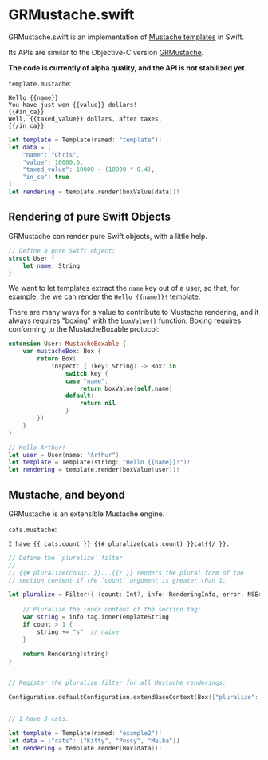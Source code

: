 GRMustache.swift
================

GRMustache.swift is an implementation of [Mustache templates](http://mustache.github.io) in Swift.

Its APIs are similar to the Objective-C version [GRMustache](https://github.com/groue/GRMustache).

**The code is currently of alpha quality, and the API is not stabilized yet.**

`template.mustache`:

    Hello {{name}}
    You have just won {{value}} dollars!
    {{#in_ca}}
    Well, {{taxed_value}} dollars, after taxes.
    {{/in_ca}}

```swift
let template = Template(named: "template")!
let data = [
    "name": "Chris",
    "value": 10000.0,
    "taxed_value": 10000 - (10000 * 0.4),
    "in_ca": true
]
let rendering = template.render(boxValue(data))!
```


Rendering of pure Swift Objects
-------------------------------

GRMustache can render pure Swift objects, with a little help.

```swift
// Define a pure Swift object:
struct User {
    let name: String
}
```

We want to let templates extract the `name` key out of a user, so that, for example, the we can render the `Hello {{name}}!` template.

There are many ways for a value to contribute to Mustache rendering, and it always requires "boxing" with the `boxValue()` function. Boxing requires conforming to the MustacheBoxable protocol:

```swift
extension User: MustacheBoxable {
    var mustacheBox: Box {
        return Box(
            inspect: { (key: String) -> Box? in
                switch key {
                case "name":
                    return boxValue(self.name)
                default:
                    return nil
                }
        })
    }
}

// Hello Arthur!
let user = User(name: "Arthur")
let template = Template(string: "Hello {{name}}!")!
let rendering = template.render(boxValue(user))!
```


Mustache, and beyond
--------------------

GRMustache is an extensible Mustache engine.

`cats.mustache`:

    I have {{ cats.count }} {{# pluralize(cats.count) }}cat{{/ }}.

```swift
// Define the `pluralize` filter.
//
// {{# pluralize(count) }}...{{/ }} renders the plural form of the
// section content if the `count` argument is greater than 1.

let pluralize = Filter({ (count: Int?, info: RenderingInfo, error: NSErrorPointer) -> Rendering? in
    
    // Pluralize the inner content of the section tag:
    var string = info.tag.innerTemplateString
    if count > 1 {
        string += "s"  // naive
    }
    
    return Rendering(string)
}


// Register the pluralize filter for all Mustache renderings:

Configuration.defaultConfiguration.extendBaseContext(Box(["pluralize": Box(filter: pluralize)]))


// I have 3 cats.

let template = Template(named: "example2")!
let data = ["cats": ["Kitty", "Pussy", "Melba"]]
let rendering = template.render(Box(data))!
```
